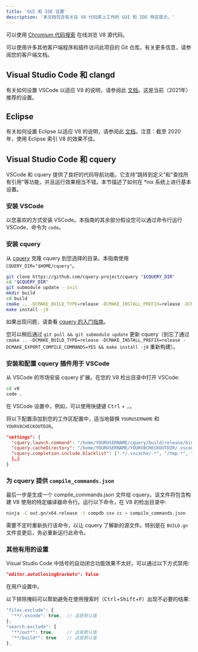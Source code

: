 ```yaml
---
title: 'GUI 和 IDE 设置'
description: '本文档包含有关在 V8 代码库上工作的 GUI 和 IDE 特定提示。'
---
```

可以使用 [Chromium 代码搜索](https://cs.chromium.org/chromium/src/v8/) 在线浏览 V8 源代码。

可以使用许多其他客户端程序和插件访问此项目的 Git 仓库。有关更多信息，请参阅您的客户端文档。

## Visual Studio Code 和 clangd

有关如何设置 VSCode 以适应 V8 的说明，请参阅此 [文档](https://docs.google.com/document/d/1BpdCFecUGuJU5wN6xFkHQJEykyVSlGN8B9o3Kz2Oes8/)。这是当前（2021年）推荐的设置。

## Eclipse

有关如何设置 Eclipse 以适应 V8 的说明，请参阅此 [文档](https://docs.google.com/document/d/1q3JkYNJhib3ni9QvNKIY_uarVxeVDiDi6teE5MbVIGQ/)。注意：截至 2020 年，使用 Eclipse 索引 V8 的效果不佳。

## Visual Studio Code 和 cquery

VSCode 和 cquery 提供了良好的代码导航功能。它支持“跳转到定义”和“查找所有引用”等功能，并且运行效果相当不错。本节描述了如何在 *nix 系统上进行基本设置。

### 安装 VSCode

以您喜欢的方式安装 VSCode。本指南的其余部分假设您可以通过命令行运行 VSCode，命令为 `code`。

### 安装 cquery

从 [cquery](https://github.com/cquery-project/cquery) 克隆 cquery 到您选择的目录。本指南使用 `CQUERY_DIR="$HOME/cquery"`。

```bash
git clone https://github.com/cquery-project/cquery "$CQUERY_DIR"
cd "$CQUERY_DIR"
git submodule update --init
mkdir build
cd build
cmake .. -DCMAKE_BUILD_TYPE=release -DCMAKE_INSTALL_PREFIX=release -DCMAKE_EXPORT_COMPILE_COMMANDS=YES
make install -j8
```

如果出现问题，请查看 [cquery 的入门指南](https://github.com/cquery-project/cquery/wiki)。

您可以稍后通过 `git pull && git submodule update` 更新 cquery（别忘了通过 `cmake .. -DCMAKE_BUILD_TYPE=release -DCMAKE_INSTALL_PREFIX=release -DCMAKE_EXPORT_COMPILE_COMMANDS=YES && make install -j8` 重新构建）。

### 安装和配置 cquery 插件用于 VSCode

从 VSCode 的市场安装 cquery 扩展。在您的 V8 检出目录中打开 VSCode:

```bash
cd v8
code .
```

在 VSCode 设置中，例如，可以使用快捷键 <kbd>Ctrl</kbd> + <kbd>,</kbd>。

将以下配置添加到您的工作区配置中，适当地替换 `YOURUSERNAME` 和 `YOURV8CHECKOUTDIR`。

```json
"settings": {
  "cquery.launch.command": "/home/YOURUSERNAME/cquery/build/release/bin/cquery",
  "cquery.cacheDirectory": "/home/YOURUSERNAME/YOURV8CHECKOUTDIR/.vscode/cquery_cached_index/",
  "cquery.completion.include.blacklist": [".*/.vscache/.*", "/tmp.*", "build/.*"],
  […]
}
```

### 为 cquery 提供 `compile_commands.json`

最后一步是生成一个 compile_commands.json 文件给 cquery。该文件将包含构建 V8 使用的特定编译器命令行。运行以下命令，在 V8 的检出目录中:

```bash
ninja -C out.gn/x64.release -t compdb cxx cc > compile_commands.json
```

需要不定时重新执行该命令，以让 cquery 了解新的源文件。特别是在 `BUILD.gn` 文件变更后，务必重新运行此命令。

### 其他有用的设置

Visual Studio Code 中括号的自动闭合功能效果不太好。可以通过以下方式禁用:

```json
"editor.autoClosingBrackets": false
```

在用户设置中。

以下排除掩码可以帮助避免在使用搜索时（<kbd>Ctrl</kbd>+<kbd>Shift</kbd>+<kbd>F</kbd>）出现不必要的结果:

```js
"files.exclude": {
  "**/.vscode": true,  // 这是默认值
},
"search.exclude": {
  "**/out*": true,     // 这是默认值
  "**/build*": true    // 这是默认值
},
```

